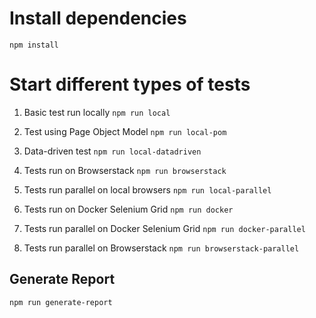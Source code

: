 # Install dependencies
`npm install`

# Start different types of tests
1. Basic test run locally
`npm run local`

2. Test using Page Object Model
`npm run local-pom`

3. Data-driven test
`npm run local-datadriven`

4. Tests run on Browserstack
`npm run browserstack`

5. Tests run parallel on local browsers
`npm run local-parallel`

6. Tests run on Docker Selenium Grid
`npm run docker`

7. Tests run parallel on Docker Selenium Grid
`npm run docker-parallel`

8. Tests run parallel on Browserstack
`npm run browserstack-parallel`

## Generate Report
`npm run generate-report`
